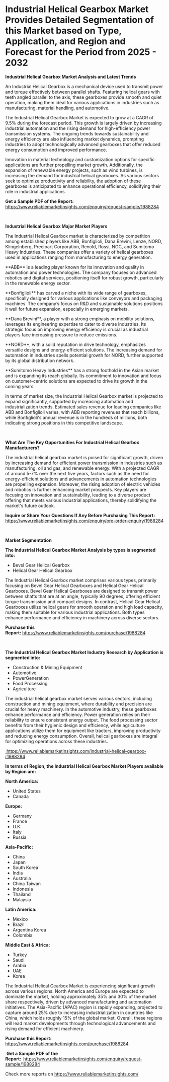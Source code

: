 <p><h1>Industrial Helical Gearbox Market Provides Detailed Segmentation of this Market based on Type, Application, and Region and Forecast for the Period from 2025 - 2032</h1></p><p><strong>Industrial Helical Gearbox Market Analysis and Latest Trends</strong></p>
<p><p>An Industrial Helical Gearbox is a mechanical device used to transmit power and torque effectively between parallel shafts. Featuring helical gears with teeth angled parallel to the axis, these gearboxes provide smooth and quiet operation, making them ideal for various applications in industries such as manufacturing, material handling, and automotive.</p><p>The Industrial Helical Gearbox Market is expected to grow at a CAGR of 9.5% during the forecast period. This growth is largely driven by increasing industrial automation and the rising demand for high-efficiency power transmission systems. The ongoing trends towards sustainability and energy efficiency are also influencing market dynamics, prompting industries to adopt technologically advanced gearboxes that offer reduced energy consumption and improved performance.</p><p>Innovation in material technology and customization options for specific applications are further propelling market growth. Additionally, the expansion of renewable energy projects, such as wind turbines, is increasing the demand for industrial helical gearboxes. As various sectors seek to optimize productivity and reliability, the adoption of these gearboxes is anticipated to enhance operational efficiency, solidifying their role in industrial applications.</p></p>
<p><strong>Get a Sample PDF of the Report:&nbsp;</strong> <a href="https://www.reliablemarketinsights.com/enquiry/request-sample/1988284?utm_campaign=2660&utm_medium=2&utm_source=Github&utm_content=ia&utm_term=02032025&utm_id=industrial-helical-gearbox">https://www.reliablemarketinsights.com/enquiry/request-sample/1988284</a></p>
<p>&nbsp;</p>
<p><strong>Industrial Helical Gearbox Major Market Players</strong></p>
<p><p>The Industrial Helical Gearbox market is characterized by competition among established players like ABB, Bonfiglioli, Dana Brevini, Lenze, NORD, Klingelnberg, Precipart Corporation, Renold, Rossi, NGC, and Sumitomo Heavy Industries. These companies offer a variety of helical gearboxes used in applications ranging from manufacturing to energy generation.</p><p>**ABB** is a leading player known for its innovation and quality in automation and power technologies. The company focuses on advanced robotics and digital services, positioning itself for robust growth, particularly in the renewable energy sector.</p><p>**Bonfiglioli** has carved a niche with its wide range of gearboxes, specifically designed for various applications like conveyors and packaging machines. The company’s focus on R&D and sustainable solutions positions it well for future expansion, especially in emerging markets.</p><p>**Dana Brevini**, a player with a strong emphasis on mobility solutions, leverages its engineering expertise to cater to diverse industries. Its strategic focus on improving energy efficiency is crucial as industrial players face increasing pressure to reduce emissions.</p><p>**NORD**, with a solid reputation in drive technology, emphasizes versatile designs and energy-efficient solutions. The increasing demand for automation in industries spells potential growth for NORD, further supported by its global distribution network.</p><p>**Sumitomo Heavy Industries** has a strong foothold in the Asian market and is expanding its reach globally. Its commitment to innovation and focus on customer-centric solutions are expected to drive its growth in the coming years.</p><p>In terms of market size, the Industrial Helical Gearbox market is projected to expand significantly, supported by increasing automation and industrialization trends. Estimated sales revenue for leading companies like ABB and Bonfiglioli varies, with ABB reporting revenues that reach billions, while Bonfiglioli's annual revenue is in the hundreds of millions, both indicating strong positions in this competitive landscape.</p></p>
<p>&nbsp;</p>
<p><strong>What Are The Key Opportunities For Industrial Helical Gearbox Manufacturers?</strong></p>
<p><p>The industrial helical gearbox market is poised for significant growth, driven by increasing demand for efficient power transmission in industries such as manufacturing, oil and gas, and renewable energy. With a projected CAGR of around 5-7% over the next five years, factors such as the need for energy-efficient solutions and advancements in automation technologies are propelling expansion. Moreover, the rising adoption of electric vehicles and robotics is further enhancing market prospects. Key players are focusing on innovation and sustainability, leading to a diverse product offering that meets various industrial applications, thereby solidifying the market's future outlook.</p></p>
<p><strong>Inquire or Share Your Questions If Any Before Purchasing This Report:</strong> <a href="https://www.reliablemarketinsights.com/enquiry/pre-order-enquiry/1988284?utm_campaign=2660&utm_medium=2&utm_source=Github&utm_content=ia&utm_term=02032025&utm_id=industrial-helical-gearbox">https://www.reliablemarketinsights.com/enquiry/pre-order-enquiry/1988284</a></p>
<p>&nbsp;</p>
<p><strong>Market Segmentation</strong></p>
<p><strong>The Industrial Helical Gearbox Market Analysis by types is segmented into:</strong></p>
<p><ul><li>Bevel Gear Helical Gearbox</li><li>Helical Gear Helical Gearbox</li></ul></p>
<p><p>The Industrial Helical Gearbox market comprises various types, primarily focusing on Bevel Gear Helical Gearboxes and Helical Gear Helical Gearboxes. Bevel Gear Helical Gearboxes are designed to transmit power between shafts that are at an angle, typically 90 degrees, offering efficient torque transmission and compact designs. In contrast, Helical Gear Helical Gearboxes utilize helical gears for smooth operation and high load capacity, making them suitable for various industrial applications. Both types enhance performance and efficiency in machinery across diverse sectors.</p></p>
<p><strong>Purchase this Report:&nbsp;</strong><a href="https://www.reliablemarketinsights.com/purchase/1988284?utm_campaign=2660&utm_medium=2&utm_source=Github&utm_content=ia&utm_term=02032025&utm_id=industrial-helical-gearbox">https://www.reliablemarketinsights.com/purchase/1988284</a></p>
<p>&nbsp;</p>
<p><strong>The Industrial Helical Gearbox Market Industry Research by Application is segmented into:</strong></p>
<p><ul><li>Construction & Mining Equipment</li><li>Automotive</li><li>PowerGeneration</li><li>Food Processing</li><li>Agriculture</li></ul></p>
<p><p>The industrial helical gearbox market serves various sectors, including construction and mining equipment, where durability and precision are crucial for heavy machinery. In the automotive industry, these gearboxes enhance performance and efficiency. Power generation relies on their reliability to ensure consistent energy output. The food processing sector benefits from their hygienic design and efficiency, while agriculture applications utilize them for equipment like tractors, improving productivity and reducing energy consumption. Overall, helical gearboxes are integral for optimizing operations across these industries.</p></p>
<p><a href="https://www.reliablemarketinsights.com/industrial-helical-gearbox-r1988284?utm_campaign=2660&utm_medium=2&utm_source=Github&utm_content=ia&utm_term=02032025&utm_id=industrial-helical-gearbox">&nbsp;https://www.reliablemarketinsights.com/industrial-helical-gearbox-r1988284</a></p>
<p><strong>In terms of Region, the Industrial Helical Gearbox Market Players available by Region are:</strong></p>
<p>
    <p> <strong> North America: </strong>
        <ul>
            <li>United States</li>
            <li>Canada</li>
        </ul>
        </p> 
    <p> <strong> Europe: </strong>
        <ul>
            <li>Germany</li>
            <li>France</li>
            <li>U.K.</li>
            <li>Italy</li>
            <li>Russia</li>
        </ul>
        </p> 
    <p> <strong> Asia-Pacific: </strong>
        <ul>
            <li>China</li>
            <li>Japan</li>
            <li>South Korea</li>
            <li>India</li>
            <li>Australia</li>
            <li>China Taiwan</li>
            <li>Indonesia</li>
            <li>Thailand</li>
            <li>Malaysia</li>
        </ul>
        </p> 
    <p> <strong> Latin America: </strong>
        <ul>
            <li>Mexico</li>
            <li>Brazil</li>
            <li>Argentina Korea</li>
            <li>Colombia</li>
        </ul>
        </p> 
    <p> <strong> Middle East & Africa: </strong>
        <ul>
            <li>Turkey</li>
            <li>Saudi</li>
            <li>Arabia</li>
            <li>UAE</li>
            <li>Korea</li>
        </ul>
    </p>
    </p>
<p><p>The Industrial Helical Gearbox Market is experiencing significant growth across various regions. North America and Europe are expected to dominate the market, holding approximately 35% and 30% of the market share respectively, driven by advanced manufacturing and automation initiatives. The Asia-Pacific (APAC) region is rapidly expanding, projected to capture around 25% due to increasing industrialization in countries like China, which holds roughly 15% of the global market. Overall, these regions will lead market developments through technological advancements and rising demand for efficient machinery.</p></p>
<p><strong>Purchase this Report: </strong><a href="https://www.reliablemarketinsights.com/purchase/1988284?utm_campaign=2660&utm_medium=2&utm_source=Github&utm_content=ia&utm_term=02032025&utm_id=industrial-helical-gearbox">https://www.reliablemarketinsights.com/purchase/1988284</a></p>
<p>&nbsp;<strong>Get a Sample PDF of the Report:&nbsp;&nbsp;</strong><a href="https://www.reliablemarketinsights.com/enquiry/request-sample/1988284?utm_campaign=2660&utm_medium=2&utm_source=Github&utm_content=ia&utm_term=02032025&utm_id=industrial-helical-gearbox">https://www.reliablemarketinsights.com/enquiry/request-sample/1988284</a></p>
<p><strong></strong></p>
<p>Check more reports on <a href="https://www.reliablemarketinsights.com/?utm_campaign=2660&utm_medium=2&utm_source=Github&utm_content=ia&utm_term=02032025&utm_id=industrial-helical-gearbox">https://www.reliablemarketinsights.com/</a></p>